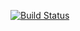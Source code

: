 [![Build Status](https://travis-ci.org/peterito/foodOrderingApp.svg?branch=master)](https://travis-ci.org/peterito/foodOrderingApp)

